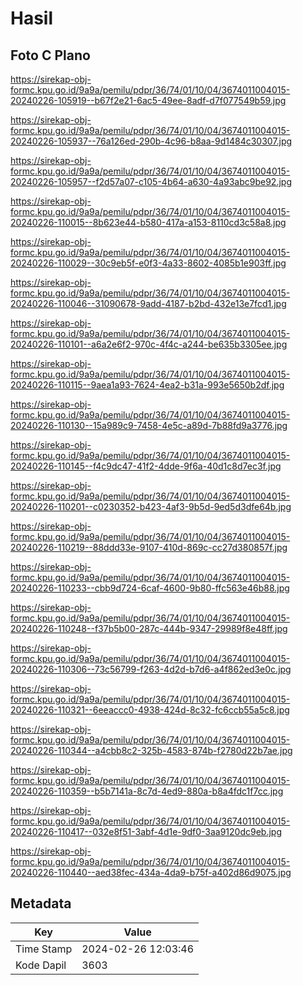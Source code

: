 # Hasil

## Foto C Plano

https://sirekap-obj-formc.kpu.go.id/9a9a/pemilu/pdpr/36/74/01/10/04/3674011004015-20240226-105919--b67f2e21-6ac5-49ee-8adf-d7f077549b59.jpg

https://sirekap-obj-formc.kpu.go.id/9a9a/pemilu/pdpr/36/74/01/10/04/3674011004015-20240226-105937--76a126ed-290b-4c96-b8aa-9d1484c30307.jpg

https://sirekap-obj-formc.kpu.go.id/9a9a/pemilu/pdpr/36/74/01/10/04/3674011004015-20240226-105957--f2d57a07-c105-4b64-a630-4a93abc9be92.jpg

https://sirekap-obj-formc.kpu.go.id/9a9a/pemilu/pdpr/36/74/01/10/04/3674011004015-20240226-110015--8b623e44-b580-417a-a153-8110cd3c58a8.jpg

https://sirekap-obj-formc.kpu.go.id/9a9a/pemilu/pdpr/36/74/01/10/04/3674011004015-20240226-110029--30c9eb5f-e0f3-4a33-8602-4085b1e903ff.jpg

https://sirekap-obj-formc.kpu.go.id/9a9a/pemilu/pdpr/36/74/01/10/04/3674011004015-20240226-110046--31090678-9add-4187-b2bd-432e13e7fcd1.jpg

https://sirekap-obj-formc.kpu.go.id/9a9a/pemilu/pdpr/36/74/01/10/04/3674011004015-20240226-110101--a6a2e6f2-970c-4f4c-a244-be635b3305ee.jpg

https://sirekap-obj-formc.kpu.go.id/9a9a/pemilu/pdpr/36/74/01/10/04/3674011004015-20240226-110115--9aea1a93-7624-4ea2-b31a-993e5650b2df.jpg

https://sirekap-obj-formc.kpu.go.id/9a9a/pemilu/pdpr/36/74/01/10/04/3674011004015-20240226-110130--15a989c9-7458-4e5c-a89d-7b88fd9a3776.jpg

https://sirekap-obj-formc.kpu.go.id/9a9a/pemilu/pdpr/36/74/01/10/04/3674011004015-20240226-110145--f4c9dc47-41f2-4dde-9f6a-40d1c8d7ec3f.jpg

https://sirekap-obj-formc.kpu.go.id/9a9a/pemilu/pdpr/36/74/01/10/04/3674011004015-20240226-110201--c0230352-b423-4af3-9b5d-9ed5d3dfe64b.jpg

https://sirekap-obj-formc.kpu.go.id/9a9a/pemilu/pdpr/36/74/01/10/04/3674011004015-20240226-110219--88ddd33e-9107-410d-869c-cc27d380857f.jpg

https://sirekap-obj-formc.kpu.go.id/9a9a/pemilu/pdpr/36/74/01/10/04/3674011004015-20240226-110233--cbb9d724-6caf-4600-9b80-ffc563e46b88.jpg

https://sirekap-obj-formc.kpu.go.id/9a9a/pemilu/pdpr/36/74/01/10/04/3674011004015-20240226-110248--f37b5b00-287c-444b-9347-29989f8e48ff.jpg

https://sirekap-obj-formc.kpu.go.id/9a9a/pemilu/pdpr/36/74/01/10/04/3674011004015-20240226-110306--73c56799-f263-4d2d-b7d6-a4f862ed3e0c.jpg

https://sirekap-obj-formc.kpu.go.id/9a9a/pemilu/pdpr/36/74/01/10/04/3674011004015-20240226-110321--6eeaccc0-4938-424d-8c32-fc6ccb55a5c8.jpg

https://sirekap-obj-formc.kpu.go.id/9a9a/pemilu/pdpr/36/74/01/10/04/3674011004015-20240226-110344--a4cbb8c2-325b-4583-874b-f2780d22b7ae.jpg

https://sirekap-obj-formc.kpu.go.id/9a9a/pemilu/pdpr/36/74/01/10/04/3674011004015-20240226-110359--b5b7141a-8c7d-4ed9-880a-b8a4fdc1f7cc.jpg

https://sirekap-obj-formc.kpu.go.id/9a9a/pemilu/pdpr/36/74/01/10/04/3674011004015-20240226-110417--032e8f51-3abf-4d1e-9df0-3aa9120dc9eb.jpg

https://sirekap-obj-formc.kpu.go.id/9a9a/pemilu/pdpr/36/74/01/10/04/3674011004015-20240226-110440--aed38fec-434a-4da9-b75f-a402d86d9075.jpg


## Metadata

| Key        | Value               |
| ---------- | ------------------- |
| Time Stamp | 2024-02-26 12:03:46 |
| Kode Dapil | 3603                |



